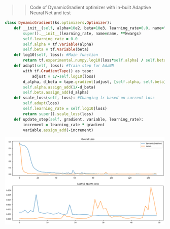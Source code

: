 >> Code of DynamicGradient optimizer with in-built Adaptive Neural Net and test

```ruby
class DynamicGradient(ks.optimizers.Optimizer):
    def __init__(self, alpha=10e2, beta=10e3, learning_rate=0.0, name="DynamicGradient", **kwargs):
        super().__init__(learning_rate, name=name, **kwargs)
        self.learning_rate = 0.0
        self.alpha = tf.Variable(alpha)
        self.beta = tf.Variable(beta)
    def log10(self, loss): #Main function
        return tf.experimental.numpy.log10(loss*self.alpha) / self.beta
    def adapt(self, loss): #Train step for AdaNN
        with tf.GradientTape() as tape:
            adjust = 1/-self.log10(loss)
        d_alpha, d_beta = tape.gradient(adjust, [self.alpha, self.beta])
        self.alpha.assign_add(1/-d_beta)
        self.beta.assign_add(d_alpha)
    def scale_loss(self, loss): #Changing lr based on current loss
        self.adapt(loss)
        self.learning_rate = self.log10(loss)
        return super().scale_loss(loss)
    def update_step(self, gradient, variable, learning_rate):
        increment = learning_rate * gradient
        variable.assign_add(-increment)
```

![graph](https://github.com/AlephVenXm/Main/blob/main/OptimizingCalculations/DynamicGradient%20with%20in-built%20AdaNN%20sine%20function%20test.png)
